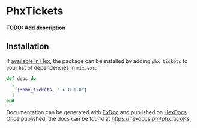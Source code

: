 # PhxTickets

**TODO: Add description**

## Installation

If [available in Hex](https://hex.pm/docs/publish), the package can be installed
by adding `phx_tickets` to your list of dependencies in `mix.exs`:

```elixir
def deps do
  [
    {:phx_tickets, "~> 0.1.0"}
  ]
end
```

Documentation can be generated with [ExDoc](https://github.com/elixir-lang/ex_doc)
and published on [HexDocs](https://hexdocs.pm). Once published, the docs can
be found at <https://hexdocs.pm/phx_tickets>.


